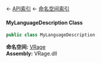 ← [API索引](Api-Index) ← [命名空间索引](Namespace-Index)

#### MyLanguageDescription Class

```csharp
public class MyLanguageDescription
```

**命名空间:** [VRage](VRage)  
**Assembly:** VRage.dll

